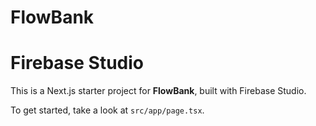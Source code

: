 # FlowBank
# Firebase Studio

This is a Next.js starter project for **FlowBank**, built with Firebase Studio.

To get started, take a look at `src/app/page.tsx`.
